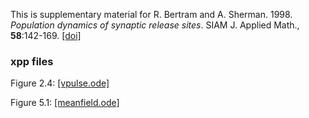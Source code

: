 
This is supplementary material for R. Bertram and A. Sherman. 1998. *Population dynamics of synaptic release sites*. SIAM J. Applied Math., __58__:142-169.  [[doi]](https://epubs.siam.org/doi/10.1137/S0036139996297912)

### xpp files

Figure 2.4: [[vpulse.ode]](vpulse.ode)

Figure 5.1: [[meanfield.ode]](meanfield.ode)
